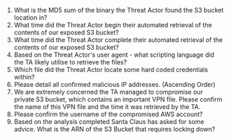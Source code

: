 1. What is the MD5 sum of the binary the Threat Actor found the S3 bucket location in?
2. What time did the Threat Actor begin their automated retrieval of the contents of our exposed S3 bucket?
3. What time did the Threat Actor complete their automated retrieval of the contents of our exposed S3 bucket?
4. Based on the Threat Actor's user agent - what scripting language did the TA likely utilise to retrieve the files?
5. Which file did the Threat Actor locate some hard coded credentials within?
6. Please detail all confirmed malicious IP addresses. (Ascending Order)
7. We are extremely concerned the TA managed to compromise our private S3 bucket, which contains an important VPN file. Please confirm the name of this VPN file and the time it was retrieved by the TA.
8. Please confirm the username of the compromised AWS account?
9. Based on the analysis completed Santa Claus has asked for some advice. What is the ARN of the S3 Bucket that requires locking down?